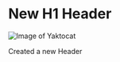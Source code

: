 # New H1 Header

![Image of Yaktocat](https://octodex.github.com/images/yaktocat.png)
























Created a new Header

